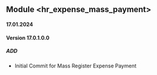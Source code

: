 ## Module <hr_expense_mass_payment>

#### 17.01.2024
#### Version 17.0.1.0.0
##### ADD
- Initial Commit for Mass Register Expense Payment
